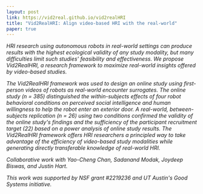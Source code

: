 ```yaml
---
layout: post
link: https://vid2real.github.io/vid2realHRI
title: "Vid2RealHRI: Align video-based HRI with the real-world"
paper: true
---
```


*HRI research using autonomous robots in real-world settings can produce results with the highest ecological validity of any study modality, but many difficulties limit such studies' feasibility and effectiveness. We propose Vid2RealHRI, a research framework to maximize real-world insights offered by video-based studies.*

*The Vid2RealHRI framework was used to design an online study using first-person videos of robots as real-world encounter surrogates. The online study (n = 385) distinguished the within-subjects effects of four robot behavioral conditions on perceived social intelligence and human willingness to help the robot enter an exterior door. A real-world, between- subjects replication (n = 26) using two conditions confirmed the validity of the online study's findings and the sufficiency of the participant recruitment target (22) based on a power analysis of online study results. The Vid2RealHRI framework offers HRI researchers a principled way to take advantage of the efficiency of video-based study modalities while generating directly transferable knowledge of real-world HRI.*

*Collaborative work with Yao-Cheng Chan, Sadanand Modak, Joydeep Biswas, and Justin Hart.* 

*This work was supported by NSF grant #2219236 and UT Austin's Good Systems initiative.*
